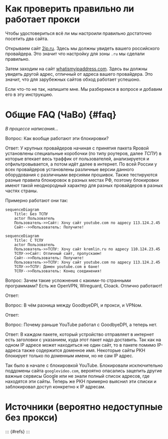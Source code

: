 # Как проверить правильно ли работает прокси

Чтобы удостовериться всё ли мы настроили правильно достаточно посетить два сайта.

Открываем сайт [2ip.ru](https://2ip.ru). Здесь мы должны увидеть вашего российского провайдера. Это значит что настройку для зоны `.ru` мы сделали правильно.

Затем заходим на сайт [whatismyipaddress.com](https://whatismyipaddress.com/). Здесь вы должны увидеть другой адрес, отличный от адреса вашего провайдера. Это значит, что для зарубежных сайтов обход работает успешоно.

Если что-то не так, напишите мне. Мы разберемся в вопросе и добавим его в эту инструкцию. 

# Общие FAQ (ЧаВо) {#faq}

*В процессе написания...*

Вопрос: Как вообще работают эти блокировки?

Ответ: У крупных провайдеров начиная с принятия пакета Яровой установлены специальные коробочки (по типу роутеров, далее *ТСПУ*) в которые втекает весь траффик от пользователей, анализируется и отфильтровывается, а потом идёт далее в интернет. По всей России у всех провайдеров установлены различные версии данного оборудования с различными версиями прошивок. Также тестируются разные правила блокировок в разных местах РФ, поэтому блокировки имеют такой неоднородный характер для разных провайдеров в разных частях страны.

Примерно работают они так:
```{.mermaid width=30% format=svg}
sequenceDiagram
    Title: Без ТСПУ
    actor Пользователь
    Пользователь->>Сайт: Хочу сайт youtube.com по адресу 113.124.2.45
    Сайт-->>Пользователь: Получите!
```
```{.mermaid width=30% format=svg}
sequenceDiagram
    Title: С ТСПУ
    actor Пользователь
    Пользователь->>ТСПУ: Хочу сайт kremlin.ru по адресу 110.124.23.45
    ТСПУ->>Сайт: Отличный сайт, пропускаем!
    Сайт-->>Пользователь: Получите!
    Пользователь->>ТСПУ: Хочу сайт youtube.com по адресу 113.124.2.45
    ТСПУ->>ТСПУ: Домен youtube.com в бане!
    ТСПУ-->>Пользователь: Конец соединения!
```

Вопрос: Зачем такие усложнения с какими-то странными программами? Есть же OpenVPN, Wireguard, Cloack. Отлично работают!

Ответ: 

Вопрос: В чём разница между GoodbyeDPI, и прокси, и VPNом.

Ответ:

Вопрос: Почему раньше YouTube работал с GoodbyeDPI, а теперь нет. 

Ответ:  В каждом пакете, который устройство отправляет в интернет есть заголовки с указанием, куда этот пакет надо доставить. Так как на одном IP адресе может находиться не один сайт, то в пакете помимо IP-адреса также содержится доменное имя. Некоторые сайты РКН блокирует только по доменным имени, но не сам IP адрес.

Так было в начале с блокировкой YouTube. Блокировали исключительно поддомены сайта `googlevideo.com`, вероятно опасались зацепить другие важные сервисы Google или не знали полный список адресов, где находятся эти сайты. Теперь же РКН примерно выяснил эти списки и заблокировал доступ конкретно к IP адресам.

# Источники (вероятно недоступные без прокси)
::: {#refs}
:::